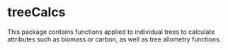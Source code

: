 # treeCalcs

This package contains functions applied to individual trees to calculate attributes such as biomass or carbon, as well as tree allometry functions.
